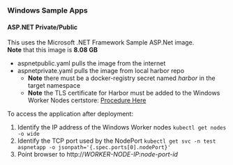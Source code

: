### Windows Sample Apps


#### ASP.NET Private/Public

This uses the Microsoft .NET Framework Sample ASP.Net image.  
**Note** that this image is **8.08 GB**

* aspnetpublic.yaml pulls the image from the internet
* aspnetprivate.yaml pulls the image from local harbor repo
  * **Note** there must be a docker-registry secret named *harbor* in the target namespace
  * **Note** the TLS certificate for Harbor must be added to the Windows Worker Nodes certstore:  [Procedure Here](https://brianragazzi.wordpress.com/2019/09/10/adding-a-private-docker-registry-to-a-pks-1-5-windows-kubernetes-cluster/)

To access the application after deployment:
1. Identify the IP address of the Windows Worker nodes `kubectl get nodes -o wide`
2. Identify the TCP port used by the NodePort `kubectl get svc -n test aspnetapp -o jsonpath='{.spec.ports[0].nodePort}'`
3. Point browser to http://*WORKER-NODE-IP*:*node-port-id*
